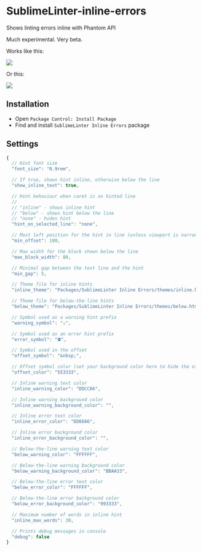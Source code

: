 # SublimeLinter-inline-errors
Shows linting errors inline with Phantom API

Much experimental. Very beta.

Works like this:

![](https://media.giphy.com/media/xT39CTcPGpMUcVKHQs/giphy.gif)

Or this:

![](https://media.giphy.com/media/l41JK9BsUAhlWLB6M/giphy.gif)

## Installation

- Open `Package Control: Install Package`
- Find and install `SublimeLinter Inline Errors` package

## Settings

```js
{
  // Hint font size
  "font_size": "0.9rem",

  // If true, shows hint inline, otherwise below the line
  "show_inline_text": true,

  // Hint behaviour when caret is on hinted line
  //
  // "inline" - shows inline hint
  // "below" - shows hint below the line
  // "none" - hides hint
  "hint_on_selected_line": "none",

  // Most left position for the hint in line (unless viewport is narrower than that)
  "min_offset": 100,

  // Max width for the block shown below the line
  "max_block_width": 80,

  // Minimal gap between the text line and the hint
  "min_gap": 5,

  // Theme file for inline hints
  "inline_theme": "Packages/SublimeLinter Inline Errors/themes/inline.html",

  // Theme file for below-the-line hints
  "below_theme": "Packages/SublimeLinter Inline Errors/themes/below.html",

  // Symbol used as a warning hint prefix
  "warning_symbol": "⚠️",

  // Symbol used as an error hint prefix
  "error_symbol": "⛔",

  // Symbol used in the offset
  "offset_symbol": "&nbsp;",

  // Offset symbol color (set your background color here to hide the offset symbols)
  "offset_color": "553333",

  // Inline warning text color
  "inline_warning_color": "DDCC66",

  // Inline warning background color
  "inline_warning_background_color": "",

  // Inline error text color
  "inline_error_color": "DD6666",

  // Inline error background color
  "inline_error_background_color": "",

  // Below-the-line warning text color
  "below_warning_color": "FFFFFF",

  // Below-the-line warning background color
  "below_warning_background_color": "BBAA33",

  // Below-the-line error text color
  "below_error_color": "FFFFFF",

  // Below-the-line error background color
  "below_error_background_color": "993333",

  // Maximum number of words in inline hint
  "inline_max_words": 30,

  // Prints debug messages in console
  "debug": false
}
```
